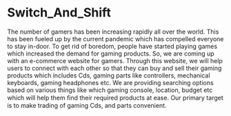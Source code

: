 # Switch_And_Shift
The number of gamers has been increasing rapidly all over the world. This has been fueled up by the current pandemic which has compelled everyone to stay in-door. To get rid of boredom, people have started playing games which increased the demand for gaming products. So, we are coming up with an e-commerce website for gamers. Through this website, we will help users to connect with each other so that they can buy and sell their gaming products which includes Cds, gaming parts like controllers, mechanical keyboards, gaming headphones etc. We are providing searching options based on various things like which gaming console, location, budget etc which will help them ﬁnd their required products at ease. Our primary target is to make trading of gaming Cds, and parts convenient.

